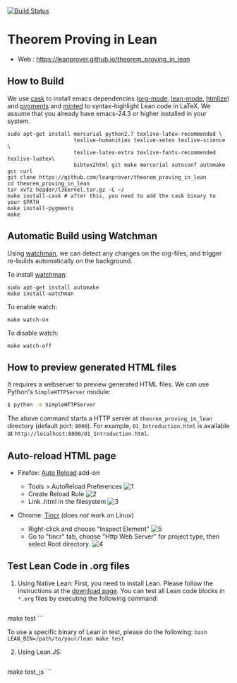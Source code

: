 [![Build Status](https://travis-ci.org/leanprover/theorem_proving_in_lean.svg?branch=master)](https://travis-ci.org/leanprover/theorem_proving_in_lean)

Theorem Proving in Lean
=============

 - Web : https://leanprover.github.io/theorem_proving_in_lean

How to Build
------------

We use [cask][cask] to install emacs dependencies ([org-mode][org-mode], [lean-mode][lean-mode], [htmlize][htmlize]) and [pygments][pygments] and [minted][minted] to syntax-highlight Lean code in LaTeX. We assume that you already have emacs-24.3 or higher installed in your system.

```
sudo apt-get install mercurial python2.7 texlive-latex-recommended \
                     texlive-humanities texlive-xetex texlive-science \
                     texlive-latex-extra texlive-fonts-recommended texlive-luatex\
                     bibtex2html git make mercurial autoconf automake gcc curl
git clone https://github.com/leanprover/theorem_proving_in_lean
cd theorem_proving_in_lean
tar xvfz header/l3kernel.tar.gz -C ~/
make install-cask # after this, you need to add the cask binary to your $PATH
make install-pygments
make
```

[cask]: https://github.com/cask/cask
[org-mode]: http://orgmode.org/
[lean-mode]: https://github.com/leanprover/lean/tree/master/src/emacs
[htmlize]: https://github.com/emacsmirror/htmlize
[pygments]: http://pygments.org/
[minted]: https://github.com/gpoore/minted


Automatic Build using Watchman
------------------------------

Using [watchman][watchman], we can detect any changes on the
org-files, and trigger re-builds automatically on the background.

To install [watchman][watchman]:

```
sudo apt-get install automake
make install-watchman
```

To enable watch:

```
make watch-on
```

To disable watch:

```
make watch-off
```

[watchman]: https://github.com/facebook/watchman


How to preview generated HTML files
-----------------------------------

It requires a webserver to preview generated HTML files. We can use Python's `SimpleHTTPServer` module:

```bash
$ python -m SimpleHTTPServer
```

The above command starts a HTTP server at `theorem_proving_in_lean` directory (default port: `8000`). For example, `01_Introduction.html` is available at `http://localhost:8000/01_Introduction.html`.


Auto-reload HTML page
---------------------

 - Firefox: [Auto Reload][firefox-auto-reload] add-on
   - Tools > AutoReload Preferences
![1](https://cloud.githubusercontent.com/assets/403281/4966611/b211cda0-67d5-11e4-876e-a705f3326ac0.png)
   - Create Reload Rule
![2](https://cloud.githubusercontent.com/assets/403281/4966612/b3bdac00-67d5-11e4-83c9-118a4af8b0ea.png)
   - Link .html in the filesystem
![3](https://cloud.githubusercontent.com/assets/403281/4966613/b6461110-67d5-11e4-9d62-93c1e2a8f0da.png)

 - Chrome: [Tincr][google-tincr] (does *not* work on Linux)
   - Right-click and choose "Inspect Element"
![5](https://cloud.githubusercontent.com/assets/403281/5134646/03701bf0-70de-11e4-801f-65f307d30e69.png)
   - Go to "tincr" tab, choose "Http Web Server" for project type, then select Root directory.
![4](https://cloud.githubusercontent.com/assets/403281/5134645/036c6bfe-70de-11e4-86af-c21ec79a4471.png)

[firefox-auto-reload]: https://addons.mozilla.org/en-US/firefox/addon/auto-reload
[google-tincr]: http://tin.cr


Test Lean Code in .org files
----------------------------

 1. Using Native Lean: First, you need to install Lean. Please follow the instructions at the [download page](http://leanprover.github.io/download/). You can test all Lean code blocks in `*.org` files by executing the following command:

    ```bash
make test
    ```

 To use a specific binary of Lean in test, please do the following:
    ```bash
LEAN_BIN=/path/to/your/lean make test
    ```

 2. Using Lean.JS:

    ```bash
make test_js
    ```
